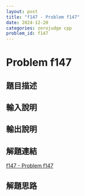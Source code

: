 ```yaml
---
layout: post
title: "f147 - Problem f147"
date: 2024-12-20
categories: zerojudge cpp
problem_id: f147
---
```


# Problem f147

## 題目描述



## 輸入說明



## 輸出說明



## 解題連結

[f147 - Problem f147](https://zerojudge.tw/ShowProblem?problemid=f147)

## 解題思路

